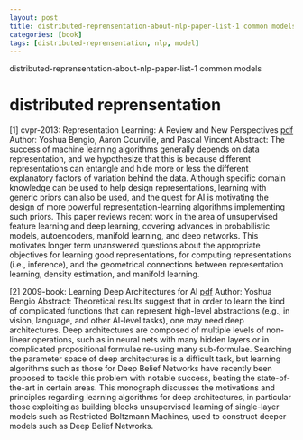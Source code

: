 ```yaml
---
layout: post
title: distributed-reprensentation-about-nlp-paper-list-1 common models
categories: [book]
tags: [distributed-reprensentation, nlp, model]
---
```


distributed-reprensentation-about-nlp-paper-list-1 common models

distributed reprensentation
===========================

[1] cvpr-2013: Representation Learning: A Review and New Perspectives [pdf](http://www.iro.umontreal.ca/~lisa/pointeurs/TPAMISI-2012-04-0260-1.pdf)
Author: Yoshua Bengio, Aaron Courville, and Pascal Vincent
Abstract:
The success of machine learning algorithms generally depends on data representation, and we hypothesize that this is because different representations can entangle and hide more or less the different explanatory factors of variation behind the data. Although specific domain knowledge can be used to help design representations, learning with generic priors can also be used, and the quest for AI is motivating the design of more powerful representation-learning algorithms implementing such priors. This paper reviews recent work in the area of unsupervised feature learning and deep learning, covering advances in probabilistic models, autoencoders, manifold learning, and deep networks. This motivates longer term unanswered questions about the appropriate objectives for learning good representations, for computing representations (i.e., inference), and the geometrical connections between representation learning, density estimation, and manifold learning.

[2] 2009-book: Learning Deep Architectures for AI [pdf](http://www.iro.umontreal.ca/~bengioy/papers/ftml_book.pdf)
Author: Yoshua Bengio
Abstract:
Theoretical results suggest that in order to learn the kind of complicated functions that can represent high-level abstractions (e.g., in vision, language, and other AI-level tasks), one may need deep architectures. Deep architectures are composed of multiple levels of non-linear operations, such as in neural nets with many hidden layers or in complicated propositional formulae re-using many sub-formulae. Searching the parameter space of deep architectures is a difficult task, but learning algorithms such as those for Deep Belief Networks have recently been proposed to tackle this problem with notable success, beating the state-of-the-art in certain areas. This monograph discusses the motivations and principles regarding learning algorithms for deep architectures, in particular those exploiting as building blocks unsupervised learning of single-layer models such as Restricted Boltzmann Machines, used to construct deeper models such as Deep Belief Networks.




